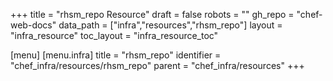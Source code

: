 +++
title = "rhsm_repo Resource"
draft = false
robots = ""
gh_repo = "chef-web-docs"
data_path = ["infra","resources","rhsm_repo"]
layout = "infra_resource"
toc_layout = "infra_resource_toc"

[menu]
  [menu.infra]
    title = "rhsm_repo"
    identifier = "chef_infra/resources/rhsm_repo"
    parent = "chef_infra/resources"
+++

<!-- The contents of this page are automatically generated from the rhsm_repo.yaml file in the data directory. -->
<!-- To suggest a change, edit the https://github.com/chef/chef/blob/master/lib/chef/resource/rhsm_repo.rb file
      and submit a pull request to the https://github.com/chef/chef repository. -->
